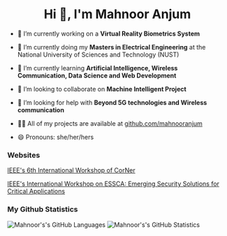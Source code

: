 <!--
**mahnooranjum/mahnooranjum** is a ✨ _special_ ✨ repository because its `README.md` (this file) appears on your GitHub profile.

Here are some ideas to get you started:

- 🔭 I’m currently working on ...
- 🌱 I’m currently learning ...
- 👯 I’m looking to collaborate on ...
- 🤔 I’m looking for help with ...
- 💬 Ask me about ...
- 📫 How to reach me: ...
- 😄 Pronouns: ...
- ⚡ Fun fact: ...
-->
<h1 align="center">Hi 👋, I'm Mahnoor Anjum</h1>

- 🔭 I’m currently working on a **Virtual Reality Biometrics System**
- 🤝 I’m currently doing my **Masters in Electrical Engineering** at the National University of Sciences and Technology (NUST)

- 🌱 I’m currently learning **Artificial Intelligence, Wireless Communication, Data Science and Web Development**

- 👯 I’m looking to collaborate on **Machine Intelligent Project**

- 🤝 I’m looking for help with **Beyond 5G technologies and Wireless communication**

- 👨‍💻 All of my projects are available at [github.com/mahnooranjum](github.com/mahnooranjum)

- 😄 Pronouns: she/her/hers

<h3>Websites</h3>

[IEEE's 6th International Workshop of CorNer](https://scriptophiles.wixsite.com/vtc2020spring)

[IEEE's International Workshop on ESSCA: Emerging Security Solutions for Critical Applications](https://scriptophiles.wixsite.com/essca20)


<h3>My Github Statistics</h3>

![Mahnoor's's GitHub Languages](https://github-readme-stats.vercel.app/api/top-langs/?hide=jupyter%20notebook&username=mahnooranjum&count_private=true&layout=compact&theme=github_dark&langs_count=6)
![Mahnoor's's GitHub Statistics](https://github-readme-stats.vercel.app/api?username=mahnooranjum&show_icons=true&theme=github_dark)
